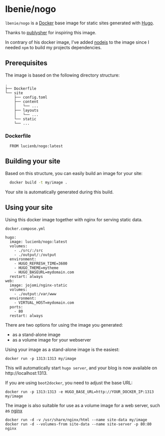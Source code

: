 # lbenie/nogo

`lbenie/nogo` is a [Docker](https://www.docker.io) base image for static sites generated with [Hugo](http://gohugo.io).

Thanks to [publysher](https://github.com/publysher) for inspiring this image.

In contrary of his docker image, I've added [nodejs](https://nodejs.org/) to the image since I needed `npm` to build my projects dependencies.

## Prerequisites

The image is based on the following directory structure:

	.
	├── Dockerfile
	└── site
	    ├── config.toml
	    ├── content
	    │   └── ...
	    ├── layouts
	    │   └── ...
	    └── static
		└── ...

### Dockerfile

```Docker
  FROM lucienb/nogo:latest
```

## Building your site

Based on this structure, you can easily build an image for your site:
```sh
  docker build -t my/image .
```
Your site is automatically generated during this build. 

## Using your site

Using this docker image together with nginx for serving static data.

`docker.compose.yml`
```Docker
hugo:
  image: lucienb/nogo:latest
  volumes:
    - ./src/:/src
    - ./output/:/output
  environment:
    - HUGO_REFRESH_TIME=3600
    - HUGO_THEME=mytheme
    - HUGO_BASEURL=mydomain.com
  restart: always
web:
  image: jojomi/nginx-static
  volumes:
    - ./output:/var/www
  environment:
    - VIRTUAL_HOST=mydomain.com
  ports:
    - 80
  restart: always
```

There are two options for using the image you generated: 

- as a stand-alone image
- as a volume image for your webserver

Using your image as a stand-alone image is the easiest:

	docker run -p 1313:1313 my/image

This will automatically start `hugo server`, and your blog is now available on http://localhost:1313. 

If you are using `boot2docker`, you need to adjust the base URL: 

	docker run -p 1313:1313 -e HUGO_BASE_URL=http://YOUR_DOCKER_IP:1313 my/image

The image is also suitable for use as a volume image for a web server, such as [nginx](https://registry.hub.docker.com/_/nginx/)

	docker run -d -v /usr/share/nginx/html --name site-data my/image
	docker run -d --volumes-from site-data --name site-server -p 80:80 nginx
